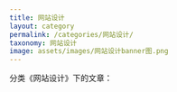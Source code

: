 ```yaml
---
title: 网站设计
layout: category
permalink: /categories/网站设计/
taxonomy: 网站设计
image: assets/images/网站设计banner图.png
---
```


分类《网站设计》下的文章：